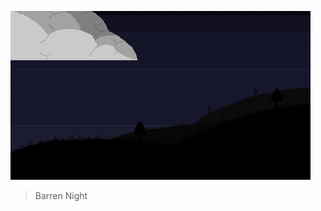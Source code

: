 ![](https://github.com/narke/PixelArtCollection/blob/master/Remfy/Barren_Night.webp)

> Barren Night


